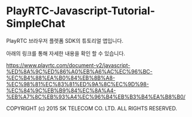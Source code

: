 # PlayRTC-Javascript-Tutorial-SimpleChat
PlayRTC 브라우저 플렛폼 SDK의 튜토리얼 앱입니다.

아래의 링크를 통해 자세한 내용을 확인 할 수 있습니다.

<https://www.playrtc.com/document-v2/javascript-%ED%8A%9C%ED%86%A0%EB%A6%AC%EC%96%BC-%EC%B4%88%EA%B0%84%EB%8B%A8-%EC%98%81%EC%83%81%ED%9A%8C%EC%9D%98-%EC%84%9C%EB%B9%84%EC%8A%A4-%EB%A7%8C%EB%93%A4%EC%96%B4%EB%B3%B4%EA%B8%B0/>

COPYRIGHT (c) 2015 SK TELECOM CO. LTD. ALL RIGHTS RESERVED.
